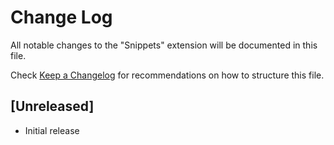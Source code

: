 # Change Log

All notable changes to the "Snippets" extension will be documented in this file.

Check [Keep a Changelog](http://keepachangelog.com/) for recommendations on how to structure this file.

## [Unreleased]

- Initial release